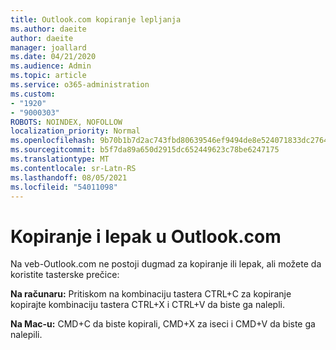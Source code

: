 ```yaml
---
title: Outlook.com kopiranje lepljanja
ms.author: daeite
author: daeite
manager: joallard
ms.date: 04/21/2020
ms.audience: Admin
ms.topic: article
ms.service: o365-administration
ms.custom:
- "1920"
- "9000303"
ROBOTS: NOINDEX, NOFOLLOW
localization_priority: Normal
ms.openlocfilehash: 9b70b1b7d2ac743fbd80639546ef9494de8e524071833dc276403391c560bb6a
ms.sourcegitcommit: b5f7da89a650d2915dc652449623c78be6247175
ms.translationtype: MT
ms.contentlocale: sr-Latn-RS
ms.lasthandoff: 08/05/2021
ms.locfileid: "54011098"
---
```

# <a name="copy-and-paste-in-outlookcom"></a>Kopiranje i lepak u Outlook.com

Na veb-Outlook.com ne postoji dugmad za kopiranje ili lepak, ali možete da koristite tasterske prečice:

**Na računaru:** Pritiskom na kombinaciju tastera CTRL+C za kopiranje kopirajte kombinaciju tastera CTRL+X i CTRL+V da biste ga nalepli.

**Na Mac-u:** CMD+C da biste kopirali, CMD+X za iseci i CMD+V da biste ga nalepili.